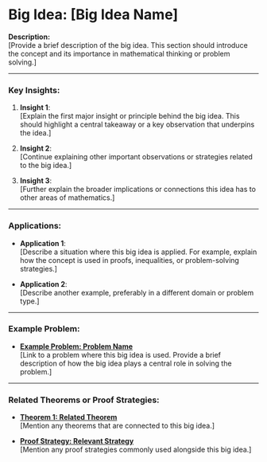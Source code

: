 # Big Idea: [Big Idea Name]

**Description:**  
[Provide a brief description of the big idea. This section should introduce the concept and its importance in mathematical thinking or problem solving.]

---

### Key Insights:

1. **Insight 1**:  
   [Explain the first major insight or principle behind the big idea. This should highlight a central takeaway or a key observation that underpins the idea.]

2. **Insight 2**:  
   [Continue explaining other important observations or strategies related to the big idea.]

3. **Insight 3**:  
   [Further explain the broader implications or connections this idea has to other areas of mathematics.]

---

### Applications:

- **Application 1**:  
  [Describe a situation where this big idea is applied. For example, explain how the concept is used in proofs, inequalities, or problem-solving strategies.]

- **Application 2**:  
  [Describe another example, preferably in a different domain or problem type.]

---

### Example Problem:

- **[Example Problem: Problem Name](./Problems/ExampleProblem.md)**  
  [Link to a problem where this big idea is used. Provide a brief description of how the big idea plays a central role in solving the problem.]

---

### Related Theorems or Proof Strategies:

- **[Theorem 1: Related Theorem](./Theorems/RelatedTheorem.md)**  
  [Mention any theorems that are connected to this big idea.]

- **[Proof Strategy: Relevant Strategy](./ProofStrategies/RelevantStrategy.md)**  
  [Mention any proof strategies commonly used alongside this big idea.]
